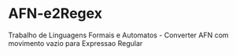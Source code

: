 # AFN-e2Regex
Trabalho de Linguagens Formais e Automatos - Converter AFN com movimento vazio para Expressao Regular
